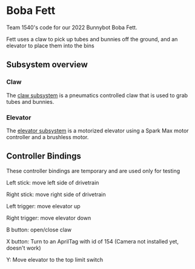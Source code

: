 # Boba Fett

Team 1540's code for our 2022 Bunnybot Boba Fett.

Fett uses a claw to pick up tubes and bunnies off the ground, and an elevator to place them into the bins

## Subsystem overview

### Claw

The [claw subsystem](src/main/java/org/team1540/bobafett/commands/claw/Claw.java) is a pneumatics controlled claw that is used to grab tubes and bunnies.

### Elevator

The [elevator subsystem](src/main/java/org/team1540/bobafett/commands/elevator/Elevator.java) is a motorized elevator using a Spark Max motor controller and a brushless motor.

## Controller Bindings

These controller bindings are temporary and are used only for testing

Left stick: move left side of drivetrain

Right stick: move right side of drivetrain

Left trigger: move elevator up

Right trigger: move elevator down

B button: open/close claw

X button: Turn to an AprilTag with id of 154 (Camera not installed yet, doesn't work)

Y: Move elevator to the top limit switch

